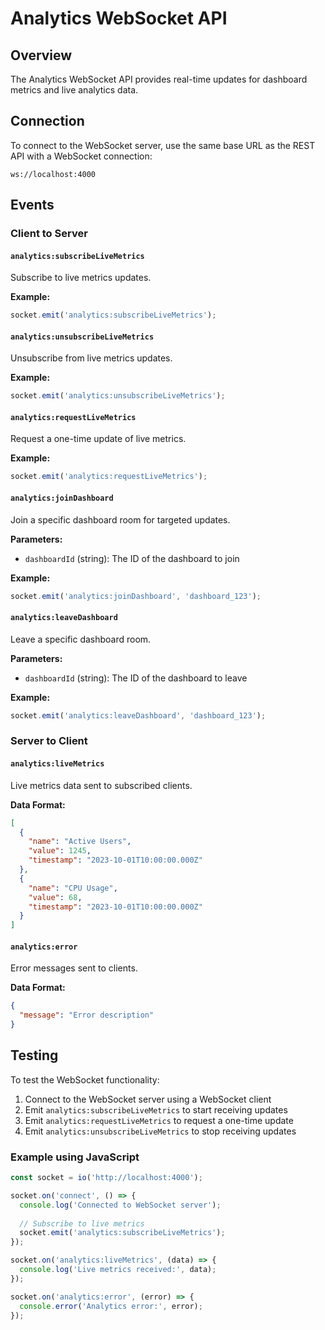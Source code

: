 # Analytics WebSocket API

## Overview
The Analytics WebSocket API provides real-time updates for dashboard metrics and live analytics data.

## Connection
To connect to the WebSocket server, use the same base URL as the REST API with a WebSocket connection:

```
ws://localhost:4000
```

## Events

### Client to Server

#### `analytics:subscribeLiveMetrics`
Subscribe to live metrics updates.

**Example:**
```javascript
socket.emit('analytics:subscribeLiveMetrics');
```

#### `analytics:unsubscribeLiveMetrics`
Unsubscribe from live metrics updates.

**Example:**
```javascript
socket.emit('analytics:unsubscribeLiveMetrics');
```

#### `analytics:requestLiveMetrics`
Request a one-time update of live metrics.

**Example:**
```javascript
socket.emit('analytics:requestLiveMetrics');
```

#### `analytics:joinDashboard`
Join a specific dashboard room for targeted updates.

**Parameters:**
- `dashboardId` (string): The ID of the dashboard to join

**Example:**
```javascript
socket.emit('analytics:joinDashboard', 'dashboard_123');
```

#### `analytics:leaveDashboard`
Leave a specific dashboard room.

**Parameters:**
- `dashboardId` (string): The ID of the dashboard to leave

**Example:**
```javascript
socket.emit('analytics:leaveDashboard', 'dashboard_123');
```

### Server to Client

#### `analytics:liveMetrics`
Live metrics data sent to subscribed clients.

**Data Format:**
```json
[
  {
    "name": "Active Users",
    "value": 1245,
    "timestamp": "2023-10-01T10:00:00.000Z"
  },
  {
    "name": "CPU Usage",
    "value": 68,
    "timestamp": "2023-10-01T10:00:00.000Z"
  }
]
```

#### `analytics:error`
Error messages sent to clients.

**Data Format:**
```json
{
  "message": "Error description"
}
```

## Testing

To test the WebSocket functionality:

1. Connect to the WebSocket server using a WebSocket client
2. Emit `analytics:subscribeLiveMetrics` to start receiving updates
3. Emit `analytics:requestLiveMetrics` to request a one-time update
4. Emit `analytics:unsubscribeLiveMetrics` to stop receiving updates

### Example using JavaScript
```javascript
const socket = io('http://localhost:4000');

socket.on('connect', () => {
  console.log('Connected to WebSocket server');
  
  // Subscribe to live metrics
  socket.emit('analytics:subscribeLiveMetrics');
});

socket.on('analytics:liveMetrics', (data) => {
  console.log('Live metrics received:', data);
});

socket.on('analytics:error', (error) => {
  console.error('Analytics error:', error);
});
```